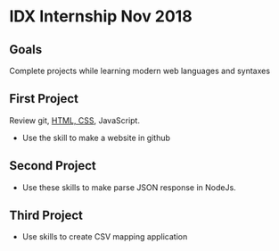 # IDX Internship Nov 2018

## Goals
Complete projects while learning modern web languages and syntaxes

## First Project

Review git, [HTML, CSS](http://marksheet.io), JavaScript.
* Use the skill to make a website in github

## Second Project
* Use these skills to make parse JSON response in NodeJs.

## Third Project
* Use skills to create CSV mapping application
